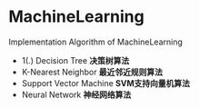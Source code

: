 # MachineLearning
Implementation Algorithm of MachineLearning
* 1(.) Decision Tree **决策树算法**
* K-Nearest Neighbor  **最近邻近规则算法**
* Support Vector Machine   **SVM支持向量机算法**
* Neural Network  **神经网络算法**
~~~~
